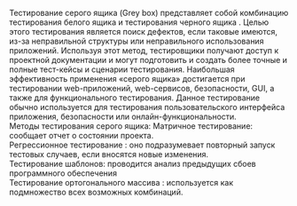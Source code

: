  Тестирование серого ящика (Grey box) представляет собой комбинацию тестирования белого ящика и тестирования черного ящика . Целью этого тестирования является поиск дефектов, если таковые имеются, из-за неправильной структуры или неправильного использования приложений. Используя этот метод, тестировщики получают доступ к проектной документации и могут подготовить и создать более точные и полные тест-кейсы и сценарии тестирования. Наибольшая эффективность применения «серого ящика» достигается при тестировании web-приложений, web-сервисов, безопасности, GUI, а также для функционального тестирования. Данное тестирование обычно используется для тестирования пользовательского интерфейса приложения, безопасности или онлайн-функциональности.  
   Методы тестирования серого ящика:
   Матричное тестирование: сообщает отчет о состоянии проекта.  
   Регрессионное тестирование : оно подразумевает повторный запуск тестовых случаев, если вносятся новые изменения.  
   Тестирование шаблонов: проводится анализ предыдущих сбоев программного обеспечения  
   Тестирование ортогонального массива : используется как подмножество всех возможных комбинаций.  
